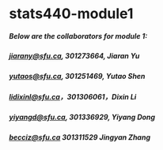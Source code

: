 # stats440-module1
##### Below are the collaborators for module 1:
##### jiarany@sfu.ca, 301273664, Jiaran Yu
##### yutaos@sfu.ca, 301251469, Yutao Shen
##### lidixinl@sfu.ca，301306061，Dixin Li
##### yiyangd@sfu.ca, 301336929, Yiyang Dong
##### becciz@sfu.ca 301311529 Jingyan Zhang
